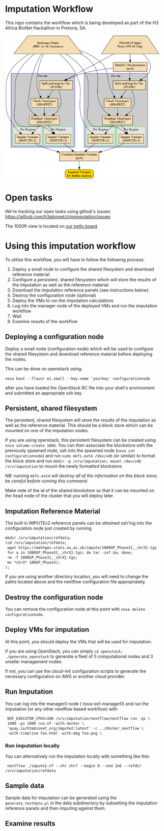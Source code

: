 # Imputation Workflow

This repo contains the workflow which is being developed as part of
the H3 Africa BioNet Hackathon in Pretoria, SA.

![Workflow Diagram](workflow_diagram.png)

# Open tasks

We're tracking our open tasks using github's issues:
https://github.com/h3abionet/chipimputation/issues

The 1000ft view is located on
[our trello board](https://trello.com/b/Dp08chq7/stream-d-imputation-and-phasing).

# Using this imputation workflow

To utilize this workflow, you will have to follow the following
process:

1. Deploy a small node to configure the shared filesystem and download
   reference material
2. Configure a persistent, shared filesystem which will store the
   results of the imputation as well as the reference material.
2. Download the imputation reference panels (see instructions below).
3. Destroy the configuration node (optional)
3. Deploy the VMs to run the imputation calculations
4. Log into the manager node of the deployed VMs and run the
   imputation workflow
5. Wait
6. Examine results of the workflow

## Deploying a configuration node

Deploy a small node (configuration node) which will be used to
configure the shared filesystem and download reference material before
deploying the nodes.

This can be done on openstack using:

`nova boot --flavor m1.small --key-name 'yourkey' configurationnode`

after you have loaded the OpenStack RC file into your shell's
environment and submitted an appropriate ssh key.

## Persistent, shared filesystem

The persistent, shared filesystem will store the results of the
imputation as well as the reference material. This should be a block
store which can be mounted on one of the imputation nodes.

If you are using openstack, this persistent filesystem can be created
using `nova volume-create 100G`. You can then associate the blockstore
with the previously spawned node, ssh into the spawned node (`nova ssh
configurationnode`) and run `sudo mkfs.ext4 /dev/vdb` (or similar) to format
the block store and run `mkdir -p /srv/imputation; mount /dev/vdb
/srv/imputation` to mount the newly formatted blockstore.

*NB: running* `mkfs.ext4` *will destroy all of the information on this
 block store; be careful before running this command.*

Make note of the id of the shared blockstore so that it can be mounted
on the head node of the cluster that you will deploy later.

## Imputation Reference Material

The built in IMPUTEv2 reference panels can be obtained ssh'ing into
the configuration node just created by running

    mkdir /srv/imputation/refdata;
    (cd /srv/imputation/refdata;
     wget https://mathgen.stats.ox.ac.uk/impute/1000GP_Phase3{,_chrX}.tgz
     for a in 1000GP_Phase3{,_chrX}.tgz; do tar -zxf $a; done;
     rm -f 1000GP_Phase3{,_chrX}.tgz;
     mv *chrX* 100GP_Phase3/;
    );
    
If you are using another directory location, you will need to change
the paths located above and the nextflow configuration file
appropriately.


## Destroy the configuration node

You can remove the configuration node at this point with `nova delete
configurationnode`.

## Deploy VMs for imputation

At this point, you should deploy the VMs that will be used for
imputation.

If you are using OpenStack, you can simply `cd openstack;
./generate_openstack` to generate a fleet of 5 computational nodes and
3 smaller management nodes.

If not, you can use the cloud-init configuration scripts to generate
the necessary configuration on AWS or another cloud provider.

## Run Imputation


You can log into the manager0 node (`nova ssh manager0) and run the
imputation (or any other nextflow based workflow) with

     NXF_EXECUTOR_CPUS=100 /srv/imputation/nextflow/nextflow run -qs \
     1000 -ps 1000 run.nf -with-docker \
     'quay.io/h3abionet_org/impute2:latest' -c ../docker_nextflow \
     -with-timeline foo.html -with-dag foo.png \

### Run imputation locally

You can alternatively run the imputation locally with something like this:

     nextflow ./impute2.nf --chr chr7 --begin 0 --end 2e6 --refdir /srv/imputation/refdata

## Sample data

Sample data for imputation can be generated using the
`generate_testdata.pl` in the data subdirectory by subsetting the
imputation reference panels and then imputing against them.

## Examine results




#
